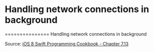 # Handling network connections in background
===============
Handling network connections in background


Source: [iOS 8 Swift Programming Cookbook - Chapter 7.13](http://goo.gl/pvRtI8)
